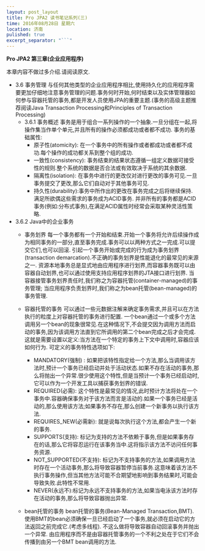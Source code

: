 ```yaml
---
layout: post_layout
title: Pro JPA2 读书笔记系列(三)
time: 2016年08月28日 星期六
location: 济南
pulished: true
excerpt_separator: "```"
---
```


**Pro JPA2 第三章(企业应用程序)**

本章内容不做过多介绍.请阅读原文.

* 3.6 事务管理
	与任何其他类型的企业应用程序相比,使用持久化的应用程序需要更加仔细地注意事务管理的问题.事务何时开始,何时结束以及实体管理器如何参与容器托管的事务,都是开发人员使用JPA的重要主题.(事务的高级主题推荐阅读Java Transaction Processing和Principles of Transaction Processing)
	* 3.6.1 事务概述
		事务是用于组合一系列操作的一个抽象.一旦分组在一起,将操作集当作单个单元,并且所有的操作必须都成功或者都不成功.
		事务的基础属性:
		* 原子性(atomicity): 在一个事务中的所有操作或者都成功或者都不成功.每个操作的成功都关系到整个组的成功.
		* 一致性(consistency): 事务结束的结果状态遵循一组定义数据可接受性的规则.整个系统的数据是否合法或有效取决于系统的其余数据.
		* 隔离性(isolation): 在事务中进行的更改仅对进行更改的事务可见.一旦事务提交了更改,那么它们自动对于其他事务可见.
		* 持久性(durability):事务中所作出的更改在事务完成之后将继续保持.
		满足所欲偶这些需求的事务成为ACID事务.
		并非所有的事务都是ACID事务(例如:分布式事务),在满足ACID属性时经常会采取某种灵活性策略.
* 3.6.2 Java中的企业事务
	* 事务划界
		每一个事务都有一个开始和结束.开始一个事务将允许后续操作成为相同事务的一部分,直至事务完成.事务可以以两种方式之一完成.可以提交它们,也可以回滚.
		引起一个事务开始或完成的行为成为事务划界(transaction demarcation).不正确的事务划界是性能退化的最常见的来源之一.
		资源本地事务总是显式地由应用程序进行划界,而容器事务既可以由容器自动划界,也可以通过使用支持应用程序划界的JTA接口进行划界.
		当容器接管事务划界责任时,我们称之为容器托管(container-managed)的事务管理;
		当应用程序负责划界时,我们称之为bean托管(bean-managed)的事务管理.
	* 容器托管的事务
		可以通过一些元数据注解来确定事务需求,并且可以在方法执行的粒度上对容器托管的事务进行配置.
		一个bean通过一个或多个方法调用另一个bean的现象很常见.在这种情况下,不会提交因为调用方法而启动的事务,因为该调用方法直到它所调用的第二个bean完成之后才会完成.这就是需要设置以定义:当方法在一个特定的事务上下文中调用时,容器应该如何行为.
		可定义的事务特性选项如下:
		* MANDATORY(强制) : 如果把该特性指定给一个方法,那么当调用该方法时,预计一个事务已经启动并处于活动状态.如果不存在活动的事务,那么将抛出一个异常.很少使用这个特性,但是当预计一个事务已经启动时,它可以作为一个开发工具以捕获事务划界的错误.
		* REQUIRED(必需): 这个特性是最常见的情况,此时预计方法将处在一个事务中.容器确保事务对于该方法而言是活动的.如果一个事务已经是活动的,那么使用该方法;如果事务不存在,那么创建一个新事务以执行该方法.
		* REQUIRES_NEW(必需新): 就是说每次执行这个方法,都会产生一个新的事务.
		* SUPPORTS(支持): 标记为支持的方法不依赖于事务,但是如果事务存在的话,那么它将容忍运行在该事务当中.这将指示该方法不访问任何事务资源.
		* NOT_SUPPORTED(不支持): 标记为不支持事务的方法,如果调用方法时存在一个活动事务,那么将导致容器暂停当前事务.这意味着该方法不执行事务操作,但当其他方法可能不合期望地影响到事务结果时,可能会导致失败.此特性不常用.
		* NEVER(永远不):标记为永远不支持事务的方法,如果当电泳该方法时存在活动的事务,那么将导致容器抛出异常.

	* bean托管的事务
		bean托管的事务(Bean-Managed Transaction,BMT).使用BMT的bean必须确保一旦已经启动了一个事务,就必须在启动它的方法返回之前完成它.(考虑多线程). 不这么做将导致容器自动回滚事务并抛出一个异常.
		由应用程序而不是由容器托管事务的一个不利之处在于它们不会传播到由另一个BMT bean调用的方法.
